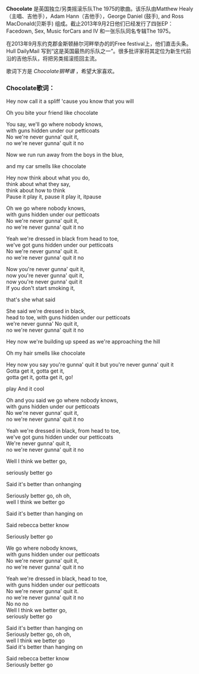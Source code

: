 

**Chocolate** 是英国独立/另类摇滚乐队The 1975的歌曲。该乐队由Matthew Healy（主唱、吉他手），Adam
Hann（吉他手），George Daniel (鼓手), and Ross MacDonald(贝斯手)
组成。截止2013年9月2日他们已经发行了四张EP：Facedown, Sex, Music forCars and IV 和一张乐队同名专辑The
1975。

  
在2013年9月东约克郡金斯顿赫尔河畔举办的的Free festival上，他们直击头条。Hull DailyMail
写到“这是英国最热的乐队之一”。很多批评家将其定位为新生代前沿的吉他乐队，将把另类摇滚揽回主流。

  
歌词下方是 _Chocolate钢琴谱_ ，希望大家喜欢。

### Chocolate歌词：

Hey now call it a spliff 'cause you know that you will

Oh you bite your friend like chocolate

You say, we'll go where nobody knows,  
with guns hidden under our petticoats  
No we're never gunna' quit it,  
no we're never gunna' quit it no

Now we run run away from the boys in the blue,

and my car smells like chocolate

Hey now think about what you do,  
think about what they say,  
think about how to think  
Pause it play it, pause it play it, itpause

Oh we go where nobody knows,  
with guns hidden under our petticoats  
No we're never gunna' quit it,  
no we're never gunna' quit it no

Yeah we're dressed in black from head to toe,  
we've got guns hidden under our petticoats  
No we're never gunna' quit it.  
no we're never gunna' quit it no

Now you're never gunna' quit it,  
now you're never gunna' quit it,  
now you're never gunna' quit it  
If you don't start smoking it,

that's she what said

She said we're dressed in black,  
head to toe, with guns hidden under our petticoats  
we're never gunna' No quit it,  
no we're never gunna' quit it no

Hey now we're building up speed as we're approaching the hill

Oh my hair smells like chocolate

Hey now you say you're gunna' quit it but you're never gunna' quit it  
Gotta get it, gotta get it,  
gotta get it, gotta get it, go!

play And it cool

Oh and you said we go where nobody knows,  
with guns hidden under our petticoats  
No we're never gunna' quit it,  
no we're never gunna' quit it no

Yeah we're dressed in black, from head to toe,  
we've got guns hidden under our petticoats  
We're never gunna' quit it,  
no we're never gunna' quit it no

Well I think we better go,

seriously better go

Said it's better than onhanging

Seriously better go, oh oh,  
well I think we better go

Said it's better than hanging on

Said rebecca better know

Seriously better go

We go where nobody knows,  
with guns hidden under our petticoats  
No we're never gunna' quit it,  
no we're never gunna' quit it no

Yeah we're dressed in black, head to toe,  
with guns hidden under our petticoats  
No we're never gunna' quit it.  
no we're never gunna' quit it no  
No no no  
Well I think we better go,  
seriously better go

Said it's better than hanging on  
Seriously better go, oh oh,  
well I think we better go  
Said it's better than hanging on

Said rebecca better know  
Seriously better go

